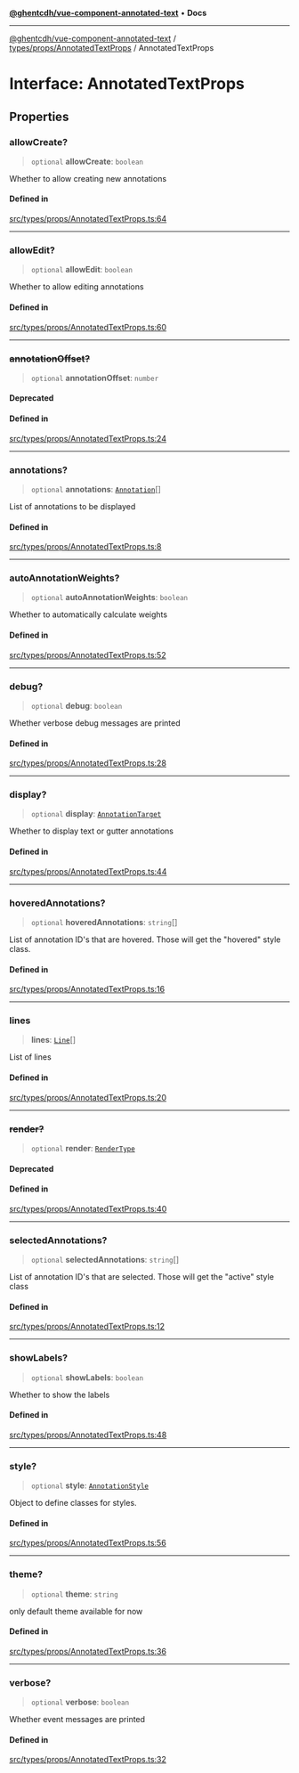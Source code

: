 [**@ghentcdh/vue-component-annotated-text**](../../../../README.md) • **Docs**

***

[@ghentcdh/vue-component-annotated-text](../../../../modules.md) / [types/props/AnnotatedTextProps](../README.md) / AnnotatedTextProps

# Interface: AnnotatedTextProps

## Properties

### allowCreate?

> `optional` **allowCreate**: `boolean`

Whether to allow creating new annotations

#### Defined in

[src/types/props/AnnotatedTextProps.ts:64](https://github.com/GhentCDH/vue_component_annotated_text/blob/d51ee50afdd4ab5cda55f7357c95be62d9ee9e3f/src/types/props/AnnotatedTextProps.ts#L64)

***

### allowEdit?

> `optional` **allowEdit**: `boolean`

Whether to allow editing annotations

#### Defined in

[src/types/props/AnnotatedTextProps.ts:60](https://github.com/GhentCDH/vue_component_annotated_text/blob/d51ee50afdd4ab5cda55f7357c95be62d9ee9e3f/src/types/props/AnnotatedTextProps.ts#L60)

***

### ~~annotationOffset?~~

> `optional` **annotationOffset**: `number`

#### Deprecated

#### Defined in

[src/types/props/AnnotatedTextProps.ts:24](https://github.com/GhentCDH/vue_component_annotated_text/blob/d51ee50afdd4ab5cda55f7357c95be62d9ee9e3f/src/types/props/AnnotatedTextProps.ts#L24)

***

### annotations?

> `optional` **annotations**: [`Annotation`](../../../Annotation/interfaces/Annotation.md)[]

List of annotations to be displayed

#### Defined in

[src/types/props/AnnotatedTextProps.ts:8](https://github.com/GhentCDH/vue_component_annotated_text/blob/d51ee50afdd4ab5cda55f7357c95be62d9ee9e3f/src/types/props/AnnotatedTextProps.ts#L8)

***

### autoAnnotationWeights?

> `optional` **autoAnnotationWeights**: `boolean`

Whether to automatically calculate weights

#### Defined in

[src/types/props/AnnotatedTextProps.ts:52](https://github.com/GhentCDH/vue_component_annotated_text/blob/d51ee50afdd4ab5cda55f7357c95be62d9ee9e3f/src/types/props/AnnotatedTextProps.ts#L52)

***

### debug?

> `optional` **debug**: `boolean`

Whether verbose debug messages are printed

#### Defined in

[src/types/props/AnnotatedTextProps.ts:28](https://github.com/GhentCDH/vue_component_annotated_text/blob/d51ee50afdd4ab5cda55f7357c95be62d9ee9e3f/src/types/props/AnnotatedTextProps.ts#L28)

***

### display?

> `optional` **display**: [`AnnotationTarget`](../../../Annotation/type-aliases/AnnotationTarget.md)

Whether to display text or gutter annotations

#### Defined in

[src/types/props/AnnotatedTextProps.ts:44](https://github.com/GhentCDH/vue_component_annotated_text/blob/d51ee50afdd4ab5cda55f7357c95be62d9ee9e3f/src/types/props/AnnotatedTextProps.ts#L44)

***

### hoveredAnnotations?

> `optional` **hoveredAnnotations**: `string`[]

List of annotation ID's that are hovered. Those will get the "hovered" style class.

#### Defined in

[src/types/props/AnnotatedTextProps.ts:16](https://github.com/GhentCDH/vue_component_annotated_text/blob/d51ee50afdd4ab5cda55f7357c95be62d9ee9e3f/src/types/props/AnnotatedTextProps.ts#L16)

***

### lines

> **lines**: [`Line`](../../../AnnotatedText/interfaces/Line.md)[]

List of lines

#### Defined in

[src/types/props/AnnotatedTextProps.ts:20](https://github.com/GhentCDH/vue_component_annotated_text/blob/d51ee50afdd4ab5cda55f7357c95be62d9ee9e3f/src/types/props/AnnotatedTextProps.ts#L20)

***

### ~~render?~~

> `optional` **render**: [`RenderType`](../../../AnnotatedText/type-aliases/RenderType.md)

#### Deprecated

#### Defined in

[src/types/props/AnnotatedTextProps.ts:40](https://github.com/GhentCDH/vue_component_annotated_text/blob/d51ee50afdd4ab5cda55f7357c95be62d9ee9e3f/src/types/props/AnnotatedTextProps.ts#L40)

***

### selectedAnnotations?

> `optional` **selectedAnnotations**: `string`[]

List of annotation ID's that are selected. Those will get the "active" style class

#### Defined in

[src/types/props/AnnotatedTextProps.ts:12](https://github.com/GhentCDH/vue_component_annotated_text/blob/d51ee50afdd4ab5cda55f7357c95be62d9ee9e3f/src/types/props/AnnotatedTextProps.ts#L12)

***

### showLabels?

> `optional` **showLabels**: `boolean`

Whether to show the labels

#### Defined in

[src/types/props/AnnotatedTextProps.ts:48](https://github.com/GhentCDH/vue_component_annotated_text/blob/d51ee50afdd4ab5cda55f7357c95be62d9ee9e3f/src/types/props/AnnotatedTextProps.ts#L48)

***

### style?

> `optional` **style**: [`AnnotationStyle`](../../../AnnotatedText/interfaces/AnnotationStyle.md)

Object to define classes for styles.

#### Defined in

[src/types/props/AnnotatedTextProps.ts:56](https://github.com/GhentCDH/vue_component_annotated_text/blob/d51ee50afdd4ab5cda55f7357c95be62d9ee9e3f/src/types/props/AnnotatedTextProps.ts#L56)

***

### theme?

> `optional` **theme**: `string`

only default theme available for now

#### Defined in

[src/types/props/AnnotatedTextProps.ts:36](https://github.com/GhentCDH/vue_component_annotated_text/blob/d51ee50afdd4ab5cda55f7357c95be62d9ee9e3f/src/types/props/AnnotatedTextProps.ts#L36)

***

### verbose?

> `optional` **verbose**: `boolean`

Whether event messages are printed

#### Defined in

[src/types/props/AnnotatedTextProps.ts:32](https://github.com/GhentCDH/vue_component_annotated_text/blob/d51ee50afdd4ab5cda55f7357c95be62d9ee9e3f/src/types/props/AnnotatedTextProps.ts#L32)
